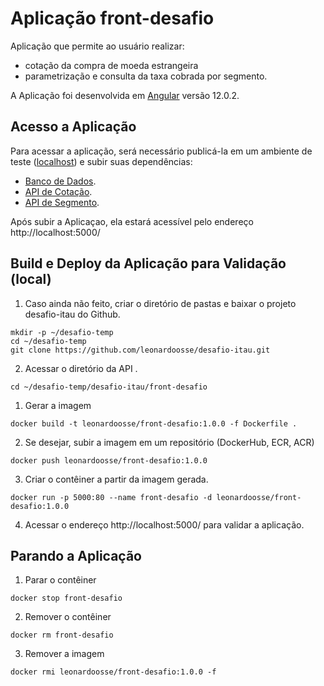 # Aplicação front-desafio

Aplicação que permite ao usuário realizar:
* cotação da compra de moeda estrangeira 
* parametrização e consulta da taxa cobrada por segmento.

A Aplicação foi desenvolvida em [Angular](https://github.com/angular/angular-cli) versão 12.0.2.


## Acesso a Aplicação

Para acessar a aplicação, será necessário publicá-la em um ambiente de teste ([localhost](#execução-em-docker-para-validação-local)) e subir suas dependências:
* [Banco de Dados](https://github.com/leonardoosse/desafio-itau/tree/master/bd-desafio#build-e-deploy-da-api-para-valida%C3%A7%C3%A3o-local).
* [API de Cotação](https://github.com/leonardoosse/desafio-itau/tree/master/api-cotacao#build-e-deploy-da-api-para-valida%C3%A7%C3%A3o-local).
* [API de Segmento](https://github.com/leonardoosse/desafio-itau/tree/master/api-segmento#build-e-deploy-da-api-para-valida%C3%A7%C3%A3o-local). 

Após subir a Aplicaçao, ela estará acessível pelo endereço http://localhost:5000/


## Build e Deploy da Aplicação para Validação (local)

1. Caso ainda não feito, criar o diretório de pastas e baixar o projeto desafio-itau do Github.

```
mkdir -p ~/desafio-temp
cd ~/desafio-temp
git clone https://github.com/leonardoosse/desafio-itau.git
```

2. Acessar o diretório da API .

```
cd ~/desafio-temp/desafio-itau/front-desafio
```

1. Gerar a imagem 

```
docker build -t leonardoosse/front-desafio:1.0.0 -f Dockerfile . 
```

2. Se desejar, subir a imagem em um repositório (DockerHub, ECR, ACR)

```
docker push leonardoosse/front-desafio:1.0.0
```

3. Criar o contêiner a partir da imagem gerada. 

```
docker run -p 5000:80 --name front-desafio -d leonardoosse/front-desafio:1.0.0
```

4. Acessar o endereço http://localhost:5000/ para validar a aplicação.

## Parando a Aplicação

1. Parar o contêiner  

```
docker stop front-desafio
```

2. Remover o contêiner  

```
docker rm front-desafio
```

3. Remover a imagem

```
docker rmi leonardoosse/front-desafio:1.0.0 -f 
```
